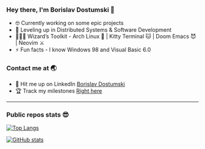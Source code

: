 ### Hey there, I'm Borislav Dostumski 👾
- 🤓 Currently working on some epic projects
- 🚀 Leveling up in Distributed Systems & Software Development
- 🧙🏻‍♂️ Wizard’s Toolkit - Arch Linux 🐧 | Kitty Terminal 🐱 | Doom Emacs 😈 | Neovim ⚔️
- ⚡ Fun facts - I know Windows 98 and Visual Basic 6.0

### Contact me at 🌏
- 💬 Hit me up on LinkedIn [Borislav Dostumski](https://www.linkedin.com/in/borislav-dostumski/)
- 🏆 Track my milestones [Right here](https://bdostumski.github.io/)
<hr/>

### Public repos stats 😎
[![Top Langs](https://github-readme-stats.vercel.app/api/top-langs/?username=bdostumski&layout=compact&theme=transparent&border_radius=15&hide=html,css&exclude_repo=bdostumski.github.io)](https://github.com/anuraghazra/github-readme-stats)

[![GitHub stats](https://github-readme-stats.vercel.app/api?username=bdostumski&show_icons=true&theme=transparent&border_radius=15&custom_title=GitHub%20Stats)](https://github.com/anuraghazra/github-readme-stats)

